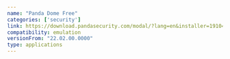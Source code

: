 ```yaml
---
name: "Panda Dome Free"
categories: ['security']
link: https://download.pandasecurity.com/modal/?lang=en&installer=191048&_gl=1*5xtkhm*_ga*MTgxMDg1OTg4NS4xNjgwODY1NTgw*_ga_P4QYHQWT8T*MTY4MzAyMDEyMy4yLjAuMTY4MzAyMDEyMy42MC4wLjA.&_ga=2.240196035.1193175216.1683020124-1810859885.1680865580
compatibility: emulation
versionFrom: "22.02.00.0000"
type: applications
---
```


